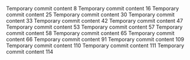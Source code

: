 Temporary commit content 8
Temporary commit content 16
Temporary commit content 25
Temporary commit content 30
Temporary commit content 33
Temporary commit content 42
Temporary commit content 47
Temporary commit content 53
Temporary commit content 57
Temporary commit content 58
Temporary commit content 65
Temporary commit content 66
Temporary commit content 91
Temporary commit content 109
Temporary commit content 110
Temporary commit content 111
Temporary commit content 114
